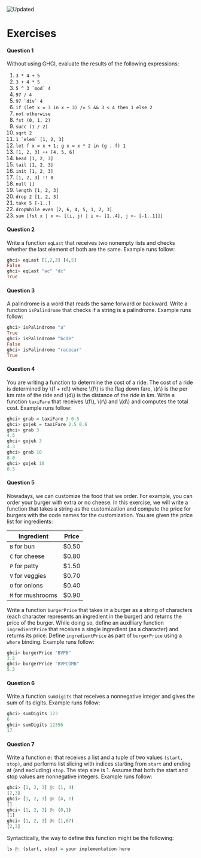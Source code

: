 ![Updated][update-shield]
# Exercises

#### Question 1
Without using GHCI, evaluate the results of
the following expressions:

1.  `3 * 4 + 5`
2.  `3 + 4 * 5`
3.  `` 5 ^ 3 `mod` 4 ``
4.  `97 / 4`
5.  `` 97 `div` 4 ``
6.  `if (let x = 3 in x + 3) /= 5 && 3 < 4 then 1 else 2`
7.  `not otherwise`
8.  `fst (0, 1, 2)`
9.  `succ (1 / 2)`
10. `sqrt 2`
11. `` 1 `elem` [1, 2, 3] ``
12. `let f x = x + 1; g x = x * 2 in (g . f) 1`
13. `[1, 2, 3] ++ [4, 5, 6]`
14. `head [1, 2, 3]`
15. `tail [1, 2, 3]`
16. `init [1, 2, 3]`
17. `[1, 2, 3] !! 0`
18. `null []`
19. `length [1, 2, 3]`
20. `drop 2 [1, 2, 3]`
21. `take 5 [-1..]`
22. `dropWhile even [2, 6, 4, 5, 1, 2, 3]`
23. `sum [fst x | x <- [(i, j) | i <- [1..4], j <- [-1..1]]]`

#### Question 2
Write a function `eqLast` that
receives two nonempty lists and checks whether the last element of both
are the same. Example runs follow:

``` haskell
ghci> eqLast [1,2,3] [4,5]
False
ghci> eqLast "ac" "dc"
True
```

#### Question 3
A palindrome is a word that reads the same forward or backward. Write a function `isPalindrome` that checks if a string is a palindrome. Example runs follow:

``` haskell
ghci> isPalindrome "a"
True
ghci> isPalindrome "bcde"
False
ghci> isPalindrome "racecar"
True
```
#### Question 4
You are writing a function to
determine the cost of a ride. The cost of a ride is determined by
\\(f + rd\\) where \\(f\\) is the flag down fare, \\(r\\) is the per km rate of the
ride and \\(d\\) is the distance of the ride in km. Write a function
`taxiFare` that receives \\(f\\), \\(r\\) and \\(d\\) and computes the
total cost. Example runs follow:

``` haskell
ghci> grab = taxiFare 3 0.5
ghci> gojek = taxiFare 2.5 0.6
ghci> grab 3
4.5
ghci> gojek 3
4.3
ghci> grab 10
8.0
ghci> gojek 10
8.5
```
#### Question 5
Nowadays, we can customize the
food that we order. For example, you can order your burger with extra or
no cheese. In this exercise, we will write a function that takes a string as the
customization and compute the price for burgers with the code names for
the customization. You are given the price list for ingredients:

| Ingredient | Price |
| --- | --- |
| `B` for bun     |   $0.50 |
| `C` for cheese  |   $0.80 |
| `P` for patty   |   $1.50 |
| `V` for veggies |   $0.70 |
| `O` for onions   |  $0.40 |
| `M` for mushrooms | $0.90 |

Write a function `burgerPrice` that takes in a burger as 
a string of characters (each character represents an 
ingredient in the burger) and
returns the price of the burger. While doing so, define an auxilliary
function `ingredientPrice` that receives a single ingredient
(as a character) and returns its price. Define
`ingredientPrice` as part of `burgerPrice` using a
`where` binding. Example runs follow:

``` haskell
ghci> burgerPrice "BVPB"
3.2
ghci> burgerPrice "BVPCOMB"
5.3
```
#### Question 6
Write a function
`sumDigits` that receives a nonnegative integer and gives the
sum of its digits. Example runs follow:

``` haskell
ghci> sumDigits 123
6
ghci> sumDigits 12356
17
```
#### Question 7
Write a function `@:` that
receives a list and a tuple of two values `(start, stop)`, and
performs list slicing with indices starting from `start` and ending at
(and excluding) `stop`. The step size is 1. Assume that both the start
and stop values are nonnegative integers. Example runs follow:

``` haskell
ghci> [1, 2, 3] @: (1, 4)
[2,3]
ghci> [1, 2, 3] @: (4, 1)
[]
ghci> [1, 2, 3] @: (0,1)
[1]
ghci> [1, 2, 3] @: (1,67)
[2,3]
```

Syntactically, the way to define this function might be the following:

``` haskell
ls @: (start, stop) = your implementation here
```



[update-shield]: https://img.shields.io/badge/LAST%20UPDATED-26%20OCT%202024-57ffd8?style=for-the-badge
